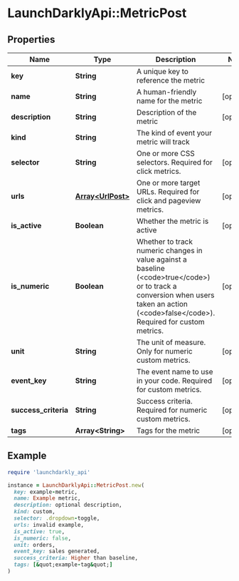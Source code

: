# LaunchDarklyApi::MetricPost

## Properties

| Name | Type | Description | Notes |
| ---- | ---- | ----------- | ----- |
| **key** | **String** | A unique key to reference the metric |  |
| **name** | **String** | A human-friendly name for the metric | [optional] |
| **description** | **String** | Description of the metric | [optional] |
| **kind** | **String** | The kind of event your metric will track |  |
| **selector** | **String** | One or more CSS selectors. Required for click metrics. | [optional] |
| **urls** | [**Array&lt;UrlPost&gt;**](UrlPost.md) | One or more target URLs. Required for click and pageview metrics. | [optional] |
| **is_active** | **Boolean** | Whether the metric is active | [optional] |
| **is_numeric** | **Boolean** | Whether to track numeric changes in value against a baseline (&lt;code&gt;true&lt;/code&gt;) or to track a conversion when users taken an action (&lt;code&gt;false&lt;/code&gt;). Required for custom metrics. | [optional] |
| **unit** | **String** | The unit of measure. Only for numeric custom metrics. | [optional] |
| **event_key** | **String** | The event name to use in your code. Required for custom metrics. | [optional] |
| **success_criteria** | **String** | Success criteria. Required for numeric custom metrics. | [optional] |
| **tags** | **Array&lt;String&gt;** | Tags for the metric | [optional] |

## Example

```ruby
require 'launchdarkly_api'

instance = LaunchDarklyApi::MetricPost.new(
  key: example-metric,
  name: Example metric,
  description: optional description,
  kind: custom,
  selector: .dropdown-toggle,
  urls: invalid example,
  is_active: true,
  is_numeric: false,
  unit: orders,
  event_key: sales generated,
  success_criteria: Higher than baseline,
  tags: [&quot;example-tag&quot;]
)
```


